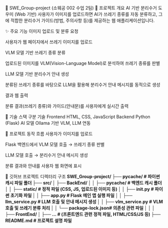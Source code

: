 🧠 SWE_Group-project (소웨공 002 수업 2팀)
📖 프로젝트 개요
AI 기반 분리수거 도우미 (Web 기반)
사용자가 이미지를 업로드하면 AI가 쓰레기 종류를 자동 분류하고, 그에 적합한 분리수거 가이드(방법, 주의사항 등)를 제공하는 웹 애플리케이션입니다.

✨ 주요 기능
이미지 업로드 및 분류 요청

사용자가 웹 페이지에서 쓰레기 이미지를 업로드

VLM 모델 기반 쓰레기 종류 분류

업로드된 이미지를 VLM(Vision-Language Model)로 분석하여 쓰레기 종류를 판별

LLM 모델 기반 분리수거 안내 생성

분류된 쓰레기 종류를 바탕으로 LLM을 활용해 분리수거 안내 메시지를 동적으로 생성

결과 웹 출력

분류 결과(쓰레기 종류)와 가이드(안내문)를 사용자에게 실시간 출력

🧰 기술 스택
구분	기술
Frontend	HTML, CSS, JavaScript
Backend	Python (Flask)
AI 모델	Ollama 기반 VLM, LLM 연동

🔄 프로젝트 동작 흐름
사용자가 이미지를 업로드

Flask 백엔드에서 VLM 모델 호출 → 쓰레기 종류 판별

LLM 모델 호출 → 분리수거 안내 메시지 생성

분류 결과와 안내를 사용자 웹 화면에 표시

📂 깃허브 프로젝트 디렉터리 구조
**SWE_Group-project/
├── __pycache__/             # 파이썬 캐시 파일 폴더
├── src/
│   ├── BackEnd/
│   │   ├── __pycache__/     # 백엔드 캐시 폴더
│   │   ├── static/          # 정적 파일 (CSS, JS, 업로드된 이미지 등)
│   │   ├── __init__.py      # 파이썬 초기화 파일
│   │   ├── app.py           # Flask 메인 앱 실행 파일
│   │   ├── llm_service.py   # LLM 호출 및 안내 메시지 생성
│   │   ├── vlm_service.py   # VLM 호출 및 쓰레기 분류 처리
│   │   └── package-lock.json# 의존성 관련 파일
│   │
│   ├── FrontEnd/
│       ├── ...              # (프론트엔드 관련 정적 파일, HTML/CSS/JS 등)
├── README.md                # 프로젝트 설명 파일**

